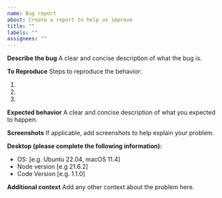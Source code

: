 ```yaml
---
name: Bug report
about: Create a report to help us improve
title: ""
labels: ""
assignees: ""
---
```


**Describe the bug**
A clear and concise description of what the bug is.

**To Reproduce**
Steps to reproduce the behavior:

1.
2.
3.

**Expected behavior**
A clear and concise description of what you expected to happen.

**Screenshots**
If applicable, add screenshots to help explain your problem.

**Desktop (please complete the following information):**

- OS: [e.g. Ubuntu 22.04, macOS 11.4]
- Node version [e.g 21.6.2]
- Code Version [e.g. 1.1.0]

**Additional context**
Add any other context about the problem here.
